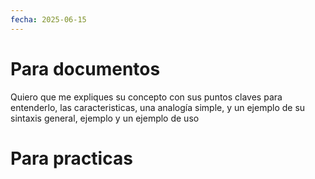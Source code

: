 ```yaml
---
fecha: 2025-06-15
---
```

# Para documentos

Quiero que me expliques su concepto con sus puntos claves para entenderlo, las caracteristicas, una analogía simple, y un  ejemplo de su sintaxis general, ejemplo y un ejemplo de uso  

# Para practicas

